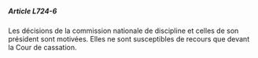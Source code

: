 ##### Article L724-6

Les décisions de la commission nationale de discipline et celles de son président sont motivées. Elles ne sont susceptibles de recours que devant la Cour de cassation.

